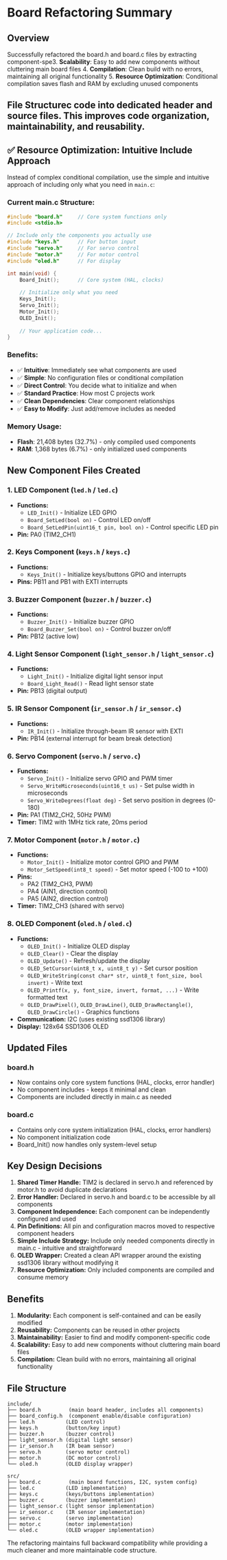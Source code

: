 # Board Refactoring Summary

## Overview
Successfully refactored the board.h and board.c files by extracting component-spe3. **Scalability**: Easy to add new components without cluttering main board files
4. **Compilation**: Clean build with no errors, maintaining all original functionality
5. **Resource Optimization**: Conditional compilation saves flash and RAM by excluding unused components

## File Structurec code into dedicated header and source files. This improves code organization, maintainability, and reusability.

## ✅ **Resource Optimization: Intuitive Include Approach**

Instead of complex conditional compilation, use the simple and intuitive approach of including only what you need in `main.c`:

### **Current main.c Structure:**
```c
#include "board.h"     // Core system functions only
#include <stdio.h>

// Include only the components you actually use
#include "keys.h"      // For button input
#include "servo.h"     // For servo control
#include "motor.h"     // For motor control  
#include "oled.h"      // For display

int main(void) {
    Board_Init();      // Core system (HAL, clocks)
    
    // Initialize only what you need
    Keys_Init();
    Servo_Init();
    Motor_Init();
    OLED_Init();
    
    // Your application code...
}
```

### **Benefits:**
- ✅ **Intuitive**: Immediately see what components are used
- ✅ **Simple**: No configuration files or conditional compilation
- ✅ **Direct Control**: You decide what to initialize and when
- ✅ **Standard Practice**: How most C projects work
- ✅ **Clean Dependencies**: Clear component relationships
- ✅ **Easy to Modify**: Just add/remove includes as needed

### **Memory Usage:**
- **Flash**: 21,408 bytes (32.7%) - only compiled used components
- **RAM**: 1,368 bytes (6.7%) - only initialized used components

## New Component Files Created

### 1. LED Component (`led.h` / `led.c`)
- **Functions:**
  - `LED_Init()` - Initialize LED GPIO
  - `Board_SetLed(bool on)` - Control LED on/off
  - `Board_SetLedPin(uint16_t pin, bool on)` - Control specific LED pin
- **Pin:** PA0 (TIM2_CH1)

### 2. Keys Component (`keys.h` / `keys.c`)
- **Functions:**
  - `Keys_Init()` - Initialize keys/buttons GPIO and interrupts
- **Pins:** PB11 and PB1 with EXTI interrupts

### 3. Buzzer Component (`buzzer.h` / `buzzer.c`)
- **Functions:**
  - `Buzzer_Init()` - Initialize buzzer GPIO
  - `Board_Buzzer_Set(bool on)` - Control buzzer on/off
- **Pin:** PB12 (active low)

### 4. Light Sensor Component (`light_sensor.h` / `light_sensor.c`)
- **Functions:**
  - `Light_Init()` - Initialize digital light sensor input
  - `Board_Light_Read()` - Read light sensor state
- **Pin:** PB13 (digital output)

### 5. IR Sensor Component (`ir_sensor.h` / `ir_sensor.c`)
- **Functions:**
  - `IR_Init()` - Initialize through-beam IR sensor with EXTI
- **Pin:** PB14 (external interrupt for beam break detection)

### 6. Servo Component (`servo.h` / `servo.c`)
- **Functions:**
  - `Servo_Init()` - Initialize servo GPIO and PWM timer
  - `Servo_WriteMicroseconds(uint16_t us)` - Set pulse width in microseconds
  - `Servo_WriteDegrees(float deg)` - Set servo position in degrees (0-180)
- **Pin:** PA1 (TIM2_CH2, 50Hz PWM)
- **Timer:** TIM2 with 1MHz tick rate, 20ms period

### 7. Motor Component (`motor.h` / `motor.c`)
- **Functions:**
  - `Motor_Init()` - Initialize motor control GPIO and PWM
  - `Motor_SetSpeed(int8_t speed)` - Set motor speed (-100 to +100)
- **Pins:** 
  - PA2 (TIM2_CH3, PWM)
  - PA4 (AIN1, direction control)
  - PA5 (AIN2, direction control)
- **Timer:** TIM2_CH3 (shared with servo)

### 8. OLED Component (`oled.h` / `oled.c`)
- **Functions:**
  - `OLED_Init()` - Initialize OLED display
  - `OLED_Clear()` - Clear the display
  - `OLED_Update()` - Refresh/update the display
  - `OLED_SetCursor(uint8_t x, uint8_t y)` - Set cursor position
  - `OLED_WriteString(const char* str, uint8_t font_size, bool invert)` - Write text
  - `OLED_Printf(x, y, font_size, invert, format, ...)` - Write formatted text
  - `OLED_DrawPixel()`, `OLED_DrawLine()`, `OLED_DrawRectangle()`, `OLED_DrawCircle()` - Graphics functions
- **Communication:** I2C (uses existing ssd1306 library)
- **Display:** 128x64 SSD1306 OLED

## Updated Files

### board.h
- Now contains only core system functions (HAL, clocks, error handler)
- No component includes - keeps it minimal and clean
- Components are included directly in main.c as needed

### board.c
- Contains only core system initialization (HAL, clocks, error handlers)
- No component initialization code
- Board_Init() now handles only system-level setup

## Key Design Decisions

1. **Shared Timer Handle:** TIM2 is declared in servo.h and referenced by motor.h to avoid duplicate declarations
2. **Error Handler:** Declared in servo.h and board.c to be accessible by all components
3. **Component Independence:** Each component can be independently configured and used
4. **Pin Definitions:** All pin and configuration macros moved to respective component headers
5. **Simple Include Strategy:** Include only needed components directly in main.c - intuitive and straightforward
6. **OLED Wrapper:** Created a clean API wrapper around the existing ssd1306 library without modifying it
7. **Resource Optimization:** Only included components are compiled and consume memory

## Benefits

1. **Modularity:** Each component is self-contained and can be easily modified
2. **Reusability:** Components can be reused in other projects
3. **Maintainability:** Easier to find and modify component-specific code
4. **Scalability:** Easy to add new components without cluttering main board files
5. **Compilation:** Clean build with no errors, maintaining all original functionality

## File Structure
```
include/
├── board.h         (main board header, includes all components)
├── board_config.h  (component enable/disable configuration)
├── led.h          (LED control)
├── keys.h         (button/key input)
├── buzzer.h       (buzzer control)
├── light_sensor.h (digital light sensor)
├── ir_sensor.h    (IR beam sensor)
├── servo.h        (servo motor control)
├── motor.h        (DC motor control)
└── oled.h         (OLED display wrapper)

src/
├── board.c         (main board functions, I2C, system config)
├── led.c          (LED implementation)
├── keys.c         (keys/buttons implementation)
├── buzzer.c       (buzzer implementation)
├── light_sensor.c (light sensor implementation)
├── ir_sensor.c    (IR sensor implementation)
├── servo.c        (servo implementation)
├── motor.c        (motor implementation)
└── oled.c         (OLED wrapper implementation)
```

The refactoring maintains full backward compatibility while providing a much cleaner and more maintainable code structure.
